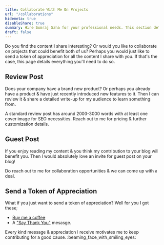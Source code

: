 ```yaml
---
title: Collaborate With Me On Projects
url: "/collaborations"
hidemeta: true
disableShare: true
summary: Hire Somraj Saha for your professional needs. This section details his services, rates, skill sets & everything else you might want to know before hiring him.
draft: false
---
```


Do you find the content I share interesting? Or would you like to collaborate on projects that could benefit both of us? Perhaps you would just like to send a token of appreciation for all the content I share with you. If that's the case, this page details everything you'll need to do so.

## Review Post

Does your company have a brand new product? Or perhaps you already have a product & have just recently introduced new features to it. Then I can review it & share a detailed write-up for my audience to learn something from.

A standard review post has around 2000-3000 words with at least one cover image for SEO necessities. Reach out to me for pricing & further customization details.

## Guest Post

If you enjoy reading my content & you think my contribution to your blog will benefit you. Then I would absolutely love an invite for guest post on your blog!

Do reach out to me for collaboration opportunities & we can come up with a deal.

## Send a Token of Appreciation

What if you just want to send a token of appreciation? Well for you I got these;

- [Buy me a coffee][buy me a coffee]
- A ["Say Thank You"][say thank you] mesasge.

Every kind message & appreciation I receive motivates me to keep contributing for a good cause. :beaming_face_with_smiling_eyes:

<!-- Reference Links -->

[buy me a coffee]: https://www.buymeacoffee.com/jarmos
[say thank you]: https://saythanks.io/to/somraj.mle%40gmail.com
